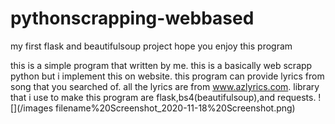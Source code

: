 # pythonscrapping-webbased
my first flask and beautifulsoup project
hope you enjoy this program

this is a simple program that written by me.
this is a basically web scrapp python but i implement this on website.
this program can provide lyrics from song that you searched of.
all the lyrics are from www.azlyrics.com.
library that i use to make this program are flask,bs4(beautifulsoup),and requests.
![](/images filename%20Screenshot_2020-11-18%20Screenshot.png)
